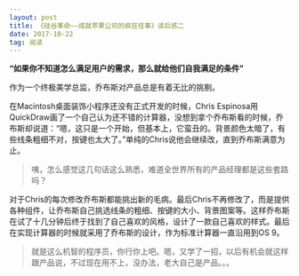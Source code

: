 ```yaml
---
layout: post
title: 《硅谷革命——成就苹果公司的疯狂往事》读后感二
date: 2017-10-22
tag: 阅读
---
```


**“如果你不知道怎么满足用户的需求，那么就给他们自我满足的条件”**

作为一个终极美学总监，乔布斯对产品总是有着无比的挑剔。

在Macintosh桌面装饰小程序还没有正式开发的时候，Chris Espinosa用QuickDraw画了一个自己认为还不错的计算器，没想到拿个乔布斯看的时候，乔布斯却说道：“嗯，这只是一个开始，但基本上，它蛮丑的。背景颜色太暗了，有些线条粗细不对，按键也太大了。”单纯的Chris说他会继续改，直到乔布斯满意为止。
> 咦，怎么感觉这几句话这么熟悉，难道全世界所有的产品经理都是这些套路吗？

对于Chris的每次修改乔布斯都能挑出新的毛病。最后Chris不再修改了，而是提供各种组件，让乔布斯自己挑选线条的粗细、按键的大小、背景图案等。这样乔布斯在试了十几分钟后终于找到了自己喜欢的风格，设计了一款自己喜欢的样式。最后在实现计算器的时候就采用了乔布斯的设计，作为标准计算器一直沿用到OS 9。
> 就是这么机智的程序员，你行你上吧。嗯，又学了一招，以后有机会就这样跟产品说，不过现在用不上，没办法，老大自己是产品。。。